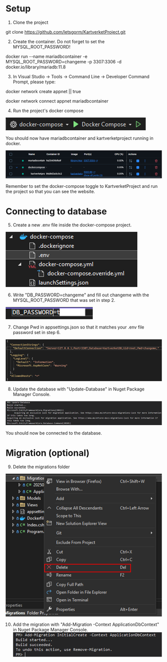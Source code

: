 # Setup

1. Clone the project

git clone https://github.com/letsgorm/KartverketProject.git

2. Create the container. Do not forget to set the MYSQL_ROOT_PASSWORD!

docker run --name mariadbcontainer -e MYSQL_ROOT_PASSWORD=changeme -p 3307:3306 -d docker.io/library/mariadb:11.8

3. In Visual Studio -> Tools -> Command Line -> Developer Command Prompt, please type:

docker network create appnet || true

docker network connect appnet mariadbcontainer

4. Run the project's docker compose

![dockercompose](images/dockercompose.png)

You should now have mariadbcontainer and kartverketproject running in docker.

![docker](images/docker.png)

Remember to set the docker-compose toggle to KartverketProject and run the project so that you can see the website.

# Connecting to database

5. Create a new .env file inside the docker-compose project.
   
![env](images/env.png)

6. Write "DB_PASSWORD=changeme" and fill out changeme with the MYSQL_ROOT_PASSWORD that was set in step 2.

![pass](images/pass.png)

7. Change Pwd in appsettings.json so that it matches your .env file password set in step 6.
   
![changeme](images/changeme.png)

8. Update the database with "Update-Database" in Nuget Package Manager Console.

![updatedb](images/updatedb.png)

You should now be connected to the database.


# Migration (optional)

9. Delete the migrations folder

![deletemigration](images/deletemigration.png)

10. Add the migration with "Add-Migration -Context ApplicationDbContext" in Nuget Package Manager Console.
![addmigration](images/addmigration.png)
